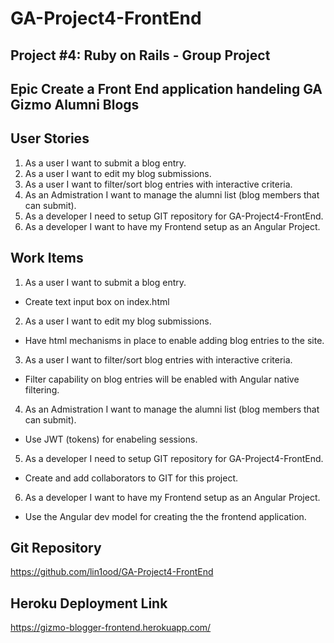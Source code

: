 # GA-Project4-FrontEnd
## Project #4: Ruby on Rails - Group Project
## Epic Create a Front End application handeling GA Gizmo Alumni Blogs 

## User Stories
1. As a user I want to submit a blog entry.
2. As a user I want to edit my blog submissions.
3. As a user I want to filter/sort blog entries with interactive criteria.
4. As an Admistration I want to manage the alumni list (blog members that can submit).
5. As a developer I need to setup GIT repository for GA-Project4-FrontEnd.
6. As a developer I want to have my Frontend setup as an Angular Project.
 
## Work Items
1.  As a user I want to submit a blog entry.
* Create text input box on index.html
2. As a user I want to edit my blog submissions.
* Have html mechanisms in place to enable adding blog entries to the site.
3. As a user I want to filter/sort blog entries with interactive criteria.
* Filter capability on blog entries will be enabled with Angular native filtering.
4. As an Admistration I want to manage the alumni list (blog members that can submit).
* Use JWT (tokens) for enabeling sessions.
5. As a developer I need to setup GIT repository for GA-Project4-FrontEnd.
* Create and add collaborators to GIT for this project.
6. As a developer I want to have my Frontend setup as an Angular Project.
* Use the Angular dev model for creating the the frontend application.

## Git Repository
https://github.com/lin1ood/GA-Project4-FrontEnd

## Heroku Deployment Link
https://gizmo-blogger-frontend.herokuapp.com/
